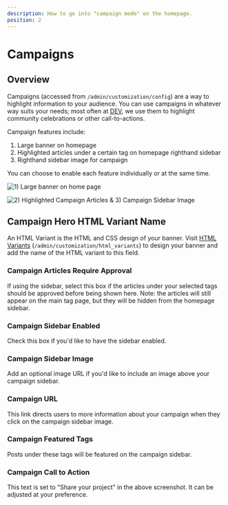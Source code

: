 ```yaml
---
description: How to go into "campaign mode" on the homepage.
position: 2
---
```


# Campaigns

## Overview

Campaigns (accessed from `/admin/customization/config`) are a way to highlight information to your audience. You can use campaigns in whatever way suits your needs; most often at [DEV](https://dev.to/), we use them to highlight community celebrations or other call-to-actions.

Campaign features include:

1. Large banner on homepage
2. Highlighted articles under a certain tag on homepage righthand sidebar
3. Righthand sidebar image for campaign

You can choose to enable each feature individually or at the same time.

![1) Large banner on home page](/img/large_banner_on_homepage.png)

![2) Highlighted Campaign Articles & 3) Campaign Sidebar Image](/img/campaign_sidebar_image.png)

## Campaign Hero HTML Variant Name

An HTML Variant is the HTML and CSS design of your banner. Visit [HTML Variants](/docs/_advanced-customization/html_variants) (`/admin/customization/html_variants`) to design your banner and add the name of the HTML variant to this field.

### Campaign Articles Require Approval

If using the sidebar, select this box if the articles under your selected tags should be approved before being shown here. Note: the articles will still appear on the main tag page, but they will be hidden from the homepage sidebar.

### **Campaign Sidebar Enabled**

Check this box if you'd like to have the sidebar enabled.

### Campaign Sidebar Image

Add an optional image URL if you'd like to include an image above your campaign sidebar.

### Campaign URL

This link directs users to more information about your campaign when they click on the campaign sidebar image.

### Campaign Featured Tags

Posts under these tags will be featured on the campaign sidebar.

### Campaign Call to Action

This text is set to "Share your project" in the above screenshot. It can be adjusted at your preference.
